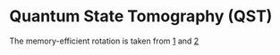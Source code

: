 # Quantum State Tomography (QST)

The memory-efficient rotation is taken from [1][1] and [2][2]

[1]: [http://citeseerx.ist.psu.edu/viewdoc/download?doi=10.1.1.379.9338&rep=rep1&type=pdf]
[2]: [https://www.irisa.fr/sage/bernard/publis/Kronecker99.pdf]
